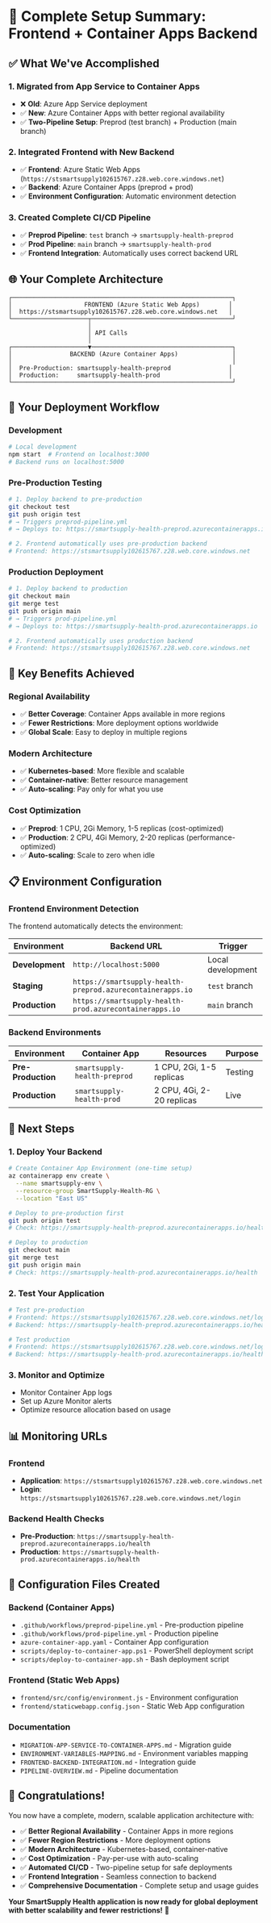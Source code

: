 # 🎉 Complete Setup Summary: Frontend + Container Apps Backend

## ✅ **What We've Accomplished**

### **1. Migrated from App Service to Container Apps**
- ❌ **Old**: Azure App Service deployment
- ✅ **New**: Azure Container Apps with better regional availability
- ✅ **Two-Pipeline Setup**: Preprod (test branch) + Production (main branch)

### **2. Integrated Frontend with New Backend**
- ✅ **Frontend**: Azure Static Web Apps (`https://stsmartsupply102615767.z28.web.core.windows.net`)
- ✅ **Backend**: Azure Container Apps (preprod + prod)
- ✅ **Environment Configuration**: Automatic environment detection

### **3. Created Complete CI/CD Pipeline**
- ✅ **Preprod Pipeline**: `test` branch → `smartsupply-health-preprod`
- ✅ **Prod Pipeline**: `main` branch → `smartsupply-health-prod`
- ✅ **Frontend Integration**: Automatically uses correct backend URL

## 🌐 **Your Complete Architecture**

```
┌─────────────────────────────────────────────────────────────┐
│                    FRONTEND (Azure Static Web Apps)        │
│  https://stsmartsupply102615767.z28.web.core.windows.net   │
└─────────────────────┬───────────────────────────────────────┘
                      │
                      │ API Calls
                      │
┌─────────────────────▼───────────────────────────────────────┐
│                BACKEND (Azure Container Apps)               │
│                                                             │
│  Pre-Production: smartsupply-health-preprod                │
│  Production:     smartsupply-health-prod                   │
└─────────────────────────────────────────────────────────────┘
```

## 🔄 **Your Deployment Workflow**

### **Development**
```bash
# Local development
npm start  # Frontend on localhost:3000
# Backend runs on localhost:5000
```

### **Pre-Production Testing**
```bash
# 1. Deploy backend to pre-production
git checkout test
git push origin test
# → Triggers preprod-pipeline.yml
# → Deploys to: https://smartsupply-health-preprod.azurecontainerapps.io

# 2. Frontend automatically uses pre-production backend
# Frontend: https://stsmartsupply102615767.z28.web.core.windows.net
```

### **Production Deployment**
```bash
# 1. Deploy backend to production
git checkout main
git merge test
git push origin main
# → Triggers prod-pipeline.yml
# → Deploys to: https://smartsupply-health-prod.azurecontainerapps.io

# 2. Frontend automatically uses production backend
# Frontend: https://stsmartsupply102615767.z28.web.core.windows.net
```

## 🎯 **Key Benefits Achieved**

### **Regional Availability**
- ✅ **Better Coverage**: Container Apps available in more regions
- ✅ **Fewer Restrictions**: More deployment options worldwide
- ✅ **Global Scale**: Easy to deploy in multiple regions

### **Modern Architecture**
- ✅ **Kubernetes-based**: More flexible and scalable
- ✅ **Container-native**: Better resource management
- ✅ **Auto-scaling**: Pay only for what you use

### **Cost Optimization**
- ✅ **Preprod**: 1 CPU, 2Gi Memory, 1-5 replicas (cost-optimized)
- ✅ **Production**: 2 CPU, 4Gi Memory, 2-20 replicas (performance-optimized)
- ✅ **Auto-scaling**: Scale to zero when idle

## 📋 **Environment Configuration**

### **Frontend Environment Detection**
The frontend automatically detects the environment:

| Environment | Backend URL | Trigger |
|-------------|-------------|---------|
| **Development** | `http://localhost:5000` | Local development |
| **Staging** | `https://smartsupply-health-preprod.azurecontainerapps.io` | `test` branch |
| **Production** | `https://smartsupply-health-prod.azurecontainerapps.io` | `main` branch |

### **Backend Environments**

| Environment | Container App | Resources | Purpose |
|-------------|---------------|-----------|---------|
| **Pre-Production** | `smartsupply-health-preprod` | 1 CPU, 2Gi, 1-5 replicas | Testing |
| **Production** | `smartsupply-health-prod` | 2 CPU, 4Gi, 2-20 replicas | Live |

## 🚀 **Next Steps**

### **1. Deploy Your Backend**
```bash
# Create Container App Environment (one-time setup)
az containerapp env create \
  --name smartsupply-env \
  --resource-group SmartSupply-Health-RG \
  --location "East US"

# Deploy to pre-production first
git push origin test
# Check: https://smartsupply-health-preprod.azurecontainerapps.io/health

# Deploy to production
git checkout main
git merge test
git push origin main
# Check: https://smartsupply-health-prod.azurecontainerapps.io/health
```

### **2. Test Your Application**
```bash
# Test pre-production
# Frontend: https://stsmartsupply102615767.z28.web.core.windows.net/login
# Backend: https://smartsupply-health-preprod.azurecontainerapps.io/health

# Test production
# Frontend: https://stsmartsupply102615767.z28.web.core.windows.net/login
# Backend: https://smartsupply-health-prod.azurecontainerapps.io/health
```

### **3. Monitor and Optimize**
- Monitor Container App logs
- Set up Azure Monitor alerts
- Optimize resource allocation based on usage

## 📊 **Monitoring URLs**

### **Frontend**
- **Application**: `https://stsmartsupply102615767.z28.web.core.windows.net`
- **Login**: `https://stsmartsupply102615767.z28.web.core.windows.net/login`

### **Backend Health Checks**
- **Pre-Production**: `https://smartsupply-health-preprod.azurecontainerapps.io/health`
- **Production**: `https://smartsupply-health-prod.azurecontainerapps.io/health`

## 🔧 **Configuration Files Created**

### **Backend (Container Apps)**
- `.github/workflows/preprod-pipeline.yml` - Pre-production pipeline
- `.github/workflows/prod-pipeline.yml` - Production pipeline
- `azure-container-app.yaml` - Container App configuration
- `scripts/deploy-to-container-app.ps1` - PowerShell deployment script
- `scripts/deploy-to-container-app.sh` - Bash deployment script

### **Frontend (Static Web Apps)**
- `frontend/src/config/environment.js` - Environment configuration
- `frontend/staticwebapp.config.json` - Static Web App configuration

### **Documentation**
- `MIGRATION-APP-SERVICE-TO-CONTAINER-APPS.md` - Migration guide
- `ENVIRONMENT-VARIABLES-MAPPING.md` - Environment variables mapping
- `FRONTEND-BACKEND-INTEGRATION.md` - Integration guide
- `PIPELINE-OVERVIEW.md` - Pipeline documentation

## 🎉 **Congratulations!**

You now have a complete, modern, scalable application architecture with:

- ✅ **Better Regional Availability** - Container Apps in more regions
- ✅ **Fewer Region Restrictions** - More deployment options
- ✅ **Modern Architecture** - Kubernetes-based, container-native
- ✅ **Cost Optimization** - Pay-per-use with auto-scaling
- ✅ **Automated CI/CD** - Two-pipeline setup for safe deployments
- ✅ **Frontend Integration** - Seamless connection to backend
- ✅ **Comprehensive Documentation** - Complete setup and usage guides

**Your SmartSupply Health application is now ready for global deployment with better scalability and fewer restrictions!** 🚀
